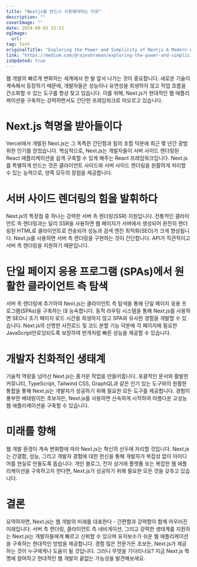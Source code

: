 ```yaml
---
title: "Nextjs를 반드시 사용해야하는 이유"
description: ""
coverImage: ""
date: 2024-08-03 15:53
ogImage:
  url:
tag: Tech
originalTitle: "Exploring the Power and Simplicity of Nextjs A Modern Approach to Web Development"
link: "https://medium.com/@rajeshraman/exploring-the-power-and-simplicity-of-next-js-a-modern-approach-to-web-development-27a6ad559553"
isUpdated: true
---
```


웹 개발의 빠르게 변화하는 세계에서 한 발 앞서 나가는 것이 중요합니다. 새로운 기술이 계속해서 등장하기 때문에, 개발자들은 성능이나 유연성을 희생하지 않고 작업 흐름을 간소화할 수 있는 도구를 항상 찾고 있습니다. 이를 위해, Next.js가 현대적인 웹 애플리케이션을 구축하는 강력하면서도 간단한 프레임워크로 떠오르고 있습니다.

# Next.js 혁명을 받아들이다

Vercel에서 개발된 Next.js는 그 독특한 간단함과 힘의 조합 덕분에 최근 몇 년간 광범위한 인기를 얻었습니다. 핵심적으로, Next.js는 개발자들이 서버 사이드 렌더링된 React 애플리케이션을 쉽게 구축할 수 있게 해주는 React 프레임워크입니다. Next.js를 특별하게 만드는 것은 클라이언트 사이드와 서버 사이드 렌더링을 원활하게 처리할 수 있는 능력으로, 양쪽 모두의 장점을 제공합니다.

# 서버 사이드 렌더링의 힘을 발휘하다

<!-- seedividend - 사각형 -->

<ins class="adsbygoogle"
     style="display:block"
     data-ad-client="ca-pub-4877378276818686"
     data-ad-slot="1898504329"
     data-ad-format="auto"
     data-full-width-responsive="true"></ins>

<script>
     (adsbygoogle = window.adsbygoogle || []).push({});
</script>

Next.js의 특장점 중 하나는 강력한 서버 측 렌더링(SSR) 지원입니다. 전통적인 클라이언트 측 렌더링과는 달리 SSR을 사용하면 웹 페이지가 서버에서 생성되어 완전히 렌더링된 HTML로 클라이언트로 전송되어 성능과 검색 엔진 최적화(SEO)가 크게 향상됩니다. Next.js를 사용하면 서버 측 렌더링을 구현하는 것이 간단합니다. API가 직관적이고 서버 측 렌더링을 지원하기 때문입니다.

# 단일 페이지 응용 프로그램 (SPAs)에서 원활한 클라이언트 측 탐색

서버 측 렌더링에 추가하여 Next.js는 클라이언트 측 탐색을 통해 단일 페이지 응용 프로그램(SPAs)을 구축하는 데 능숙합니다. 동적 라우팅 시스템을 통해 Next.js를 사용하면 SEO나 초기 페이지 로드 시간을 희생하지 않고 SPA와 유사한 경험을 개발할 수 있습니다. Next.js의 선명한 사전로드 및 코드 분할 기능 덕분에 각 페이지에 필요한 JavaScript만로딩되도록 보장하여 번개처럼 빠른 성능을 제공할 수 있습니다.

# 개발자 친화적인 생태계

<!-- seedividend - 사각형 -->

<ins class="adsbygoogle"
     style="display:block"
     data-ad-client="ca-pub-4877378276818686"
     data-ad-slot="1898504329"
     data-ad-format="auto"
     data-full-width-responsive="true"></ins>

<script>
     (adsbygoogle = window.adsbygoogle || []).push({});
</script>

기술적 역량을 넘어선 Next.js는 즐거운 작업을 만들어줍니다. 포괄적인 문서와 활발한 커뮤니티, TypeScript, Tailwind CSS, GraphQL과 같은 인기 있는 도구와의 원활한 통합을 통해 Next.js는 개발자가 성공하기 위해 필요한 모든 도구를 제공합니다. 경험이 풍부한 베테랑이든 초보자든, Next.js를 사용하면 신속하게 시작하여 아름다운 고성능 웹 애플리케이션을 구축할 수 있습니다.

# 미래를 향해

웹 개발 환경이 계속 변화함에 따라 Next.js는 혁신의 선두에 자리할 것입니다. Next.js는 간결함, 성능, 그리고 개발자 경험에 대한 헌신을 통해 개발자가 복잡성 없이 아이디어를 현실로 만들도록 돕습니다. 개인 블로그, 전자 상거래 플랫폼 또는 복잡한 웹 애플리케이션을 구축하고자 한다면, Next.js가 성공하기 위해 필요한 모든 것을 갖추고 있습니다.

# 결론

<!-- seedividend - 사각형 -->

<ins class="adsbygoogle"
     style="display:block"
     data-ad-client="ca-pub-4877378276818686"
     data-ad-slot="1898504329"
     data-ad-format="auto"
     data-full-width-responsive="true"></ins>

<script>
     (adsbygoogle = window.adsbygoogle || []).push({});
</script>

요약하자면, Next.js는 웹 개발의 미래를 대표한다 - 간편함과 강력함이 함께 어우러진 미래입니다. 서버 측 렌더링, 클라이언트 측 네비게이션, 그리고 강력한 생태계를 지원하는 Next.js는 개발자들에게 빠르고 신뢰할 수 있으며 유지보수가 쉬운 웹 애플리케이션을 구축하는 현대적인 방법을 제공합니다. 경험 많은 전문가든 초보든, Next.js가 제공하는 것이 누구에게나 도움이 될 것입니다. 그러니 무엇을 기다리나요? 지금 Next.js 혁명에 참여하고 현대적인 웹 개발의 끝없는 가능성을 발견해보세요.
